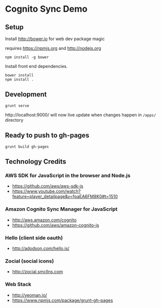 # Cognito Sync Demo

## Setup

Install http://bower.io for web dev package magic

requires https://npmjs.org and http://nodejs.org

```
npm install -g bower
```

Install front end dependencies.

```
bower install
npm install .
```

## Development

```
grunt serve
```

http://localhost:9000/ will now live update when changes happen in `/apps/` directory

## Ready to push to gh-pages
```
grunt build gh-pages
```

## Technology Credits

### AWS SDK for JavaScript in the browser and Node.js
 * https://github.com/aws/aws-sdk-js
 * https://www.youtube.com/watch?feature=player_detailpage&v=fpaEA6FM8K0#t=1510

### Amazon Cognito Sync Manager for JavaScript 
 * http://aws.amazon.com/cognito
 * https://github.com/aws/amazon-cognito-js

### Hello (client side oauth)
 * http://adodson.com/hello.js/

### Zocial (social icons)
 * http://zocial.smcllns.com

### Web Stack
 * http://yeoman.io/
 * https://www.npmjs.com/package/grunt-gh-pages
